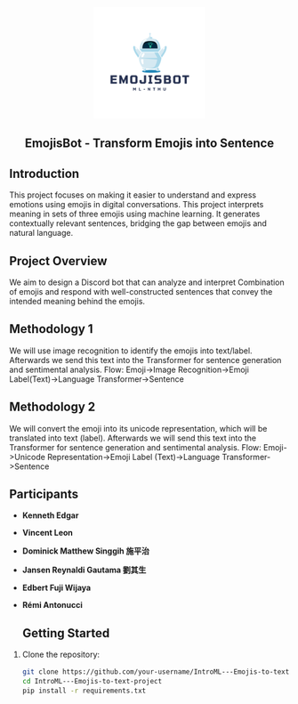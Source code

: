 
<p align="center">
  <img width="200px" src="Others/EMOjisBOT.png" />
  <h2 align="center">EmojisBot - Transform Emojis into Sentence</h2>
<!--   <p align="center">📖 Show your latest Medium article on your READMEs!</p> -->
</p>



## Introduction

This project focuses on making it easier to understand and express emotions using emojis in digital conversations. This project interprets meaning in sets of three emojis using machine learning. It generates contextually relevant sentences, bridging the gap between emojis and natural language.

## Project Overview

We aim to design a Discord bot that can analyze and interpret Combination of emojis and respond with well-constructed sentences that convey the intended meaning behind the emojis. 

## Methodology 1

We will use image recognition to identify the emojis into text/label. Afterwards we send this text into the Transformer for sentence generation and sentimental analysis.
Flow: Emoji->Image Recognition->Emoji Label(Text)->Language Transformer->Sentence

## Methodology 2

We will convert the emoji into its unicode representation, which will be translated into text (label). Afterwards we will send this text into the Transformer for sentence generation and sentimental analysis.
Flow: Emoji->Unicode Representation->Emoji Label (Text)->Language Transformer->Sentence

## Participants

- **Kenneth Edgar**
- **Vincent Leon**
- **Dominick Matthew Singgih 施平治**
- **Jansen Reynaldi Gautama 劉其生**
- **Edbert Fuji Wijaya**
- **Rémi Antonucci**

  ## Getting Started

1. Clone the repository:

   ```bash
   git clone https://github.com/your-username/IntroML---Emojis-to-text-project.git
   cd IntroML---Emojis-to-text-project
   pip install -r requirements.txt
   
   
   
